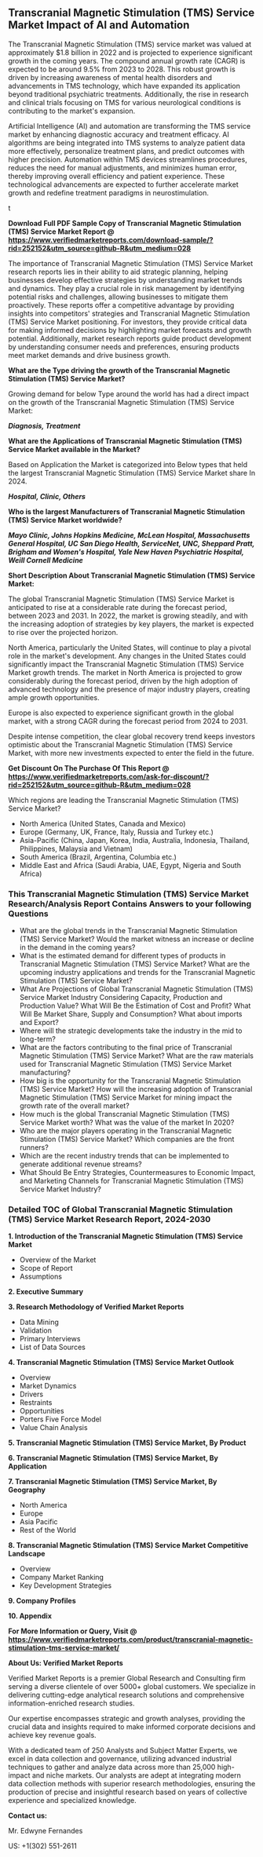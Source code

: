 <h2>Transcranial Magnetic Stimulation (TMS) Service Market Impact of AI and Automation</h2><p>The Transcranial Magnetic Stimulation (TMS) service market was valued at approximately $1.8 billion in 2022 and is projected to experience significant growth in the coming years. The compound annual growth rate (CAGR) is expected to be around 9.5% from 2023 to 2028. This robust growth is driven by increasing awareness of mental health disorders and advancements in TMS technology, which have expanded its application beyond traditional psychiatric treatments. Additionally, the rise in research and clinical trials focusing on TMS for various neurological conditions is contributing to the market's expansion.</p><p>Artificial Intelligence (AI) and automation are transforming the TMS service market by enhancing diagnostic accuracy and treatment efficacy. AI algorithms are being integrated into TMS systems to analyze patient data more effectively, personalize treatment plans, and predict outcomes with higher precision. Automation within TMS devices streamlines procedures, reduces the need for manual adjustments, and minimizes human error, thereby improving overall efficiency and patient experience. These technological advancements are expected to further accelerate market growth and redefine treatment paradigms in neurostimulation.</p>t</p><p id="" class=""><strong>Download Full PDF Sample Copy of Transcranial Magnetic Stimulation (TMS) Service Market Report @ <a href="https://www.verifiedmarketreports.com/download-sample/?rid=252152&utm_source=github-R&utm_medium=028" target="_blank">https://www.verifiedmarketreports.com/download-sample/?rid=252152&utm_source=github-R&utm_medium=028</a></strong></p><p>The importance of&nbsp;Transcranial Magnetic Stimulation (TMS) Service Market research reports lies in their ability to aid strategic planning, helping businesses develop effective strategies by understanding market trends and dynamics. They play a crucial role in risk management by identifying potential risks and challenges, allowing businesses to mitigate them proactively. These reports offer a competitive advantage by providing insights into competitors' strategies and Transcranial Magnetic Stimulation (TMS) Service Market positioning. For investors, they provide critical data for making informed decisions by highlighting market forecasts and growth potential. Additionally, market research reports guide product development by understanding consumer needs and preferences, ensuring products meet market demands and drive business growth.</p><p><strong>What are the&nbsp;Type driving the growth of the Transcranial Magnetic Stimulation (TMS) Service Market?</strong></p><p id="" class="">Growing demand for below Type around the world has had a direct impact on the growth of the Transcranial Magnetic Stimulation (TMS) Service Market:</p><em><strong>Diagnosis, Treatment</strong></em></p><strong>What are the&nbsp;Applications&nbsp;of Transcranial Magnetic Stimulation (TMS) Service Market available in the Market?</strong></p><p id="" class="">Based on Application the Market is categorized into Below types that held the largest Transcranial Magnetic Stimulation (TMS) Service Market share In 2024.</p><em><strong>Hospital, Clinic, Others</strong></em></p><strong>Who is the largest Manufacturers of Transcranial Magnetic Stimulation (TMS) Service Market worldwide?</strong></p><p><em><strong>Mayo Clinic, Johns Hopkins Medicine, McLean Hospital, Massachusetts General Hospital, UC San Diego Health, ServiceNet, UNC, Sheppard Pratt, Brigham and Women's Hospital, Yale New Haven Psychiatric Hospital, Weill Cornell Medicine</strong></em></p><p id="" class=""><strong>Short Description About Transcranial Magnetic Stimulation (TMS) Service Market:</strong></p><p>The global Transcranial Magnetic Stimulation (TMS) Service Market is anticipated to rise at a considerable rate during the forecast period, between 2023 and 2031. In 2022, the market is growing steadily, and with the increasing adoption of strategies by key players, the market is expected to rise over the projected horizon.</p><p>North America, particularly the United States, will continue to play a pivotal role in the market's development. Any changes in the United States could significantly impact the Transcranial Magnetic Stimulation (TMS) Service Market growth trends. The market in North America is projected to grow considerably during the forecast period, driven by the high adoption of advanced technology and the presence of major industry players, creating ample growth opportunities.</p><p>Europe is also expected to experience significant growth in the global market, with a strong CAGR during the forecast period from 2024 to 2031.</p><p>Despite intense competition, the clear global recovery trend keeps investors optimistic about the Transcranial Magnetic Stimulation (TMS) Service Market, with more new investments expected to enter the field in the future.</p><p id="" class=""><strong>Get Discount On The Purchase Of This Report @ <a href="https://www.verifiedmarketreports.com/ask-for-discount/?rid=252152&utm_source=github-R&utm_medium=028" target="_blank">https://www.verifiedmarketreports.com/ask-for-discount/?rid=252152&utm_source=github-R&utm_medium=028</a></strong></p>Which regions are leading the Transcranial Magnetic Stimulation (TMS) Service Market?</p><ul><li>North America (United States, Canada and Mexico)</li><li>Europe (Germany, UK, France, Italy, Russia and Turkey etc.)</li><li>Asia-Pacific (China, Japan, Korea, India, Australia, Indonesia, Thailand, Philippines, Malaysia and Vietnam)</li><li>South America (Brazil, Argentina, Columbia etc.)</li><li>Middle East and Africa (Saudi Arabia, UAE, Egypt, Nigeria and South Africa)</li></ul><h3 id="" class="">This Transcranial Magnetic Stimulation (TMS) Service Market Research/Analysis Report Contains Answers to your following Questions</h3><ul><li>What are the global trends in the Transcranial Magnetic Stimulation (TMS) Service Market? Would the market witness an increase or decline in the demand in the coming years?</li><li>What is the estimated demand for different types of products in Transcranial Magnetic Stimulation (TMS) Service Market? What are the upcoming industry applications and trends for the Transcranial Magnetic Stimulation (TMS) Service Market?</li><li>What Are Projections of Global Transcranial Magnetic Stimulation (TMS) Service Market Industry Considering Capacity, Production and Production Value? What Will Be the Estimation of Cost and Profit? What Will Be Market Share, Supply and Consumption? What about imports and Export?</li><li>Where will the strategic developments take the industry in the mid to long-term?</li><li>What are the factors contributing to the final price of Transcranial Magnetic Stimulation (TMS) Service Market? What are the raw materials used for Transcranial Magnetic Stimulation (TMS) Service Market manufacturing?</li><li>How big is the opportunity for the Transcranial Magnetic Stimulation (TMS) Service Market? How will the increasing adoption of Transcranial Magnetic Stimulation (TMS) Service Market for mining impact the growth rate of the overall market?</li><li>How much is the global Transcranial Magnetic Stimulation (TMS) Service Market worth? What was the value of the market In 2020?</li><li>Who are the major players operating in the Transcranial Magnetic Stimulation (TMS) Service Market? Which companies are the front runners?</li><li>Which are the recent industry trends that can be implemented to generate additional revenue streams?</li><li>What Should Be Entry Strategies, Countermeasures to Economic Impact, and Marketing Channels for Transcranial Magnetic Stimulation (TMS) Service Market Industry?</li></ul><h3 id="" class="">Detailed TOC of Global Transcranial Magnetic Stimulation (TMS) Service Market Research Report, 2024-2030</h3><p id="" class=""><strong>1. Introduction of the Transcranial Magnetic Stimulation (TMS) Service Market</strong></p><ul><li>Overview of the Market</li><li>Scope of Report</li><li>Assumptions</li></ul><p id="" class=""><strong>2. Executive Summary</strong></p><p id="" class=""><strong>3. Research Methodology of Verified Market Reports</strong></p><ul><li>Data Mining</li><li>Validation</li><li>Primary Interviews</li><li>List of Data Sources</li></ul><p id="" class=""><strong>4. Transcranial Magnetic Stimulation (TMS) Service Market Outlook</strong></p><ul><li>Overview</li><li>Market Dynamics</li><li>Drivers</li><li>Restraints</li><li>Opportunities</li><li>Porters Five Force Model</li><li>Value Chain Analysis</li></ul><p id="" class=""><strong>5. Transcranial Magnetic Stimulation (TMS) Service Market, By Product</strong></p><p id="" class=""><strong>6. Transcranial Magnetic Stimulation (TMS) Service Market, By Application</strong></p><p id="" class=""><strong>7. Transcranial Magnetic Stimulation (TMS) Service Market, By Geography</strong></p><ul><li>North America</li><li>Europe</li><li>Asia Pacific</li><li>Rest of the World</li></ul><p id="" class=""><strong>8. Transcranial Magnetic Stimulation (TMS) Service Market Competitive Landscape</strong></p><ul><li>Overview</li><li>Company Market Ranking</li><li>Key Development Strategies</li></ul><p id="" class=""><strong>9. Company Profiles</strong></p><p id="" class=""><strong>10. Appendix</strong></p><p id="" class=""><strong>For More Information or Query, Visit @ <a href="https://www.verifiedmarketreports.com/product/transcranial-magnetic-stimulation-tms-service-market/" target="_blank">https://www.verifiedmarketreports.com/product/transcranial-magnetic-stimulation-tms-service-market/</a></strong></p><p id="" class=""><strong>About Us: Verified Market Reports</strong></p><p id="" class="">Verified Market Reports is a premier Global Research and Consulting firm serving a diverse clientele of over 5000+ global customers. We specialize in delivering cutting-edge analytical research solutions and comprehensive information-enriched research studies.</p><p id="" class="">Our expertise encompasses strategic and growth analyses, providing the crucial data and insights required to make informed corporate decisions and achieve key revenue goals.</p><p id="" class="">With a dedicated team of 250 Analysts and Subject Matter Experts, we excel in data collection and governance, utilizing advanced industrial techniques to gather and analyze data across more than 25,000 high-impact and niche markets. Our analysts are adept at integrating modern data collection methods with superior research methodologies, ensuring the production of precise and insightful research based on years of collective experience and specialized knowledge.</p><p id="" class=""><strong>Contact us:</strong></p><p id="" class="">Mr. Edwyne Fernandes</p><p id="" class="">US: +1(302) 551-2611</p>